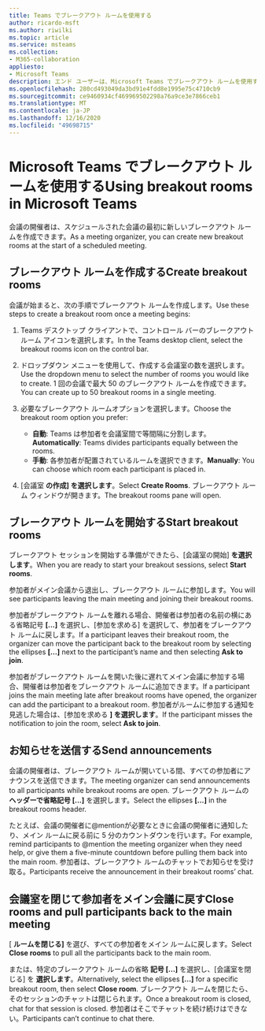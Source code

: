 ```yaml
---
title: Teams でブレークアウト ルームを使用する
author: ricardo-msft
ms.author: riwilki
ms.topic: article
ms.service: msteams
ms.collection:
- M365-collaboration
appliesto:
- Microsoft Teams
description: エンド ユーザーは、Microsoft Teams でブレークアウト ルームを使用する方法を学習できます。
ms.openlocfilehash: 280cd493049da3bd91e4fdd8e1995e75c4710cb9
ms.sourcegitcommit: ce9460934cf469969502298a76a9ce3e7866ceb1
ms.translationtype: MT
ms.contentlocale: ja-JP
ms.lasthandoff: 12/16/2020
ms.locfileid: "49698715"
---
```

# <a name="using-breakout-rooms-in-microsoft-teams"></a><span data-ttu-id="680d6-103">Microsoft Teams でブレークアウト ルームを使用する</span><span class="sxs-lookup"><span data-stu-id="680d6-103">Using breakout rooms in Microsoft Teams</span></span>

<span data-ttu-id="680d6-104">会議の開催者は、スケジュールされた会議の最初に新しいブレークアウト ルームを作成できます。</span><span class="sxs-lookup"><span data-stu-id="680d6-104">As a meeting organizer, you can create new breakout rooms at the start of a scheduled meeting.</span></span>

## <a name="create-breakout-rooms"></a><span data-ttu-id="680d6-105">ブレークアウト ルームを作成する</span><span class="sxs-lookup"><span data-stu-id="680d6-105">Create breakout rooms</span></span>

<span data-ttu-id="680d6-106">会議が始まると、次の手順でブレークアウト ルームを作成します。</span><span class="sxs-lookup"><span data-stu-id="680d6-106">Use these steps to create a breakout room once a meeting begins:</span></span>

1. <span data-ttu-id="680d6-107">Teams デスクトップ クライアントで、コントロール バーのブレークアウト ルーム アイコンを選択します。</span><span class="sxs-lookup"><span data-stu-id="680d6-107">In the Teams desktop client, select the breakout rooms icon on the control bar.</span></span>

2. <span data-ttu-id="680d6-108">ドロップダウン メニューを使用して、作成する会議室の数を選択します。</span><span class="sxs-lookup"><span data-stu-id="680d6-108">Use the dropdown menu to select the number of rooms you would like to create.</span></span> <span data-ttu-id="680d6-109">1 回の会議で最大 50 のブレークアウト ルームを作成できます。</span><span class="sxs-lookup"><span data-stu-id="680d6-109">You can create up to 50 breakout rooms in a single meeting.</span></span>

3. <span data-ttu-id="680d6-110">必要なブレークアウト ルームオプションを選択します。</span><span class="sxs-lookup"><span data-stu-id="680d6-110">Choose the breakout room option you prefer:</span></span>

    - <span data-ttu-id="680d6-111">**自動**: Teams は参加者を会議室間で等間隔に分割します。</span><span class="sxs-lookup"><span data-stu-id="680d6-111">**Automatically**: Teams divides participants equally between the rooms.</span></span>
    - <span data-ttu-id="680d6-112">**手動**: 各参加者が配置されているルームを選択できます。</span><span class="sxs-lookup"><span data-stu-id="680d6-112">**Manually**: You can choose which room each participant is placed in.</span></span>

4. <span data-ttu-id="680d6-113">[会議室 **の作成] を選択します**。</span><span class="sxs-lookup"><span data-stu-id="680d6-113">Select **Create Rooms**.</span></span> <span data-ttu-id="680d6-114">ブレークアウト ルーム ウィンドウが開きます。</span><span class="sxs-lookup"><span data-stu-id="680d6-114">The breakout rooms pane will open.</span></span>

## <a name="start-breakout-rooms"></a><span data-ttu-id="680d6-115">ブレークアウト ルームを開始する</span><span class="sxs-lookup"><span data-stu-id="680d6-115">Start breakout rooms</span></span>

<span data-ttu-id="680d6-116">ブレークアウト セッションを開始する準備ができたら、[会議室の開始] **を選択します**。</span><span class="sxs-lookup"><span data-stu-id="680d6-116">When you are ready to start your breakout sessions, select **Start rooms**.</span></span>

<span data-ttu-id="680d6-117">参加者がメイン会議から退出し、ブレークアウト ルームに参加します。</span><span class="sxs-lookup"><span data-stu-id="680d6-117">You will see participants leaving the main meeting and joining their breakout rooms.</span></span>

<span data-ttu-id="680d6-118">参加者がブレークアウト ルームを離れる場合、開催者は参加者の名前の横にある省略記号 **[...]** を選択し、[参加を求める] を選択して、参加者をブレークアウト ルームに戻します。</span><span class="sxs-lookup"><span data-stu-id="680d6-118">If a participant leaves their breakout room, the organizer can move the participant back to the breakout room by selecting the ellipses **[…]** next to the participant’s name and then selecting **Ask to join**.</span></span>

<span data-ttu-id="680d6-119">参加者がブレークアウト ルームを開いた後に遅れてメイン会議に参加する場合、開催者は参加者をブレークアウト ルームに追加できます。</span><span class="sxs-lookup"><span data-stu-id="680d6-119">If a participant joins the main meeting late after breakout rooms have opened, the organizer can add the participant to a breakout room.</span></span> <span data-ttu-id="680d6-120">参加者がルームに参加する通知を見逃した場合は、[参加を求める **] を選択します**。</span><span class="sxs-lookup"><span data-stu-id="680d6-120">If the participant misses the notification to join the room, select **Ask to join**.</span></span>

## <a name="send-announcements"></a><span data-ttu-id="680d6-121">お知らせを送信する</span><span class="sxs-lookup"><span data-stu-id="680d6-121">Send announcements</span></span>

<span data-ttu-id="680d6-122">会議の開催者は、ブレークアウト ルームが開いている間、すべての参加者にアナウンスを送信できます。</span><span class="sxs-lookup"><span data-stu-id="680d6-122">The meeting organizer can send announcements to all participants while breakout rooms are open.</span></span> <span data-ttu-id="680d6-123">ブレークアウト ルームの **ヘッダーで省略記号 [...]** を選択します。</span><span class="sxs-lookup"><span data-stu-id="680d6-123">Select the ellipses **[…]** in the breakout rooms header.</span></span>

<span data-ttu-id="680d6-124">たとえば、会議の開催者に@mentionが必要なときに会議の開催者に通知したり、メイン ルームに戻る前に 5 分のカウントダウンを行います。</span><span class="sxs-lookup"><span data-stu-id="680d6-124">For example, remind participants to @mention the meeting organizer when they need help, or give them a five-minute countdown before pulling them back into the main room.</span></span>
<span data-ttu-id="680d6-125">参加者は、ブレークアウト ルームのチャットでお知らせを受け取る。</span><span class="sxs-lookup"><span data-stu-id="680d6-125">Participants receive the announcement in their breakout rooms’ chat.</span></span>

## <a name="close-rooms-and-pull-participants-back-to-the-main-meeting"></a><span data-ttu-id="680d6-126">会議室を閉じて参加者をメイン会議に戻す</span><span class="sxs-lookup"><span data-stu-id="680d6-126">Close rooms and pull participants back to the main meeting</span></span>

<span data-ttu-id="680d6-127">[ **ルームを閉じる]** を選び、すべての参加者をメイン ルームに戻します。</span><span class="sxs-lookup"><span data-stu-id="680d6-127">Select **Close rooms** to pull all the participants back to the main room.</span></span>

<span data-ttu-id="680d6-128">または、特定のブレークアウト ルームの省略 **記号 [...]** を選択し、[会議室を閉じる] を **選択します**。</span><span class="sxs-lookup"><span data-stu-id="680d6-128">Alternatively, select the ellipses **[…]** for a specific breakout room, then select **Close room**.</span></span>
<span data-ttu-id="680d6-129">ブレークアウト ルームを閉じたら、そのセッションのチャットは閉じられます。</span><span class="sxs-lookup"><span data-stu-id="680d6-129">Once a breakout room is closed, chat for that session is closed.</span></span> <span data-ttu-id="680d6-130">参加者はそこでチャットを続け続けはできない。</span><span class="sxs-lookup"><span data-stu-id="680d6-130">Participants can’t continue to chat there.</span></span>
